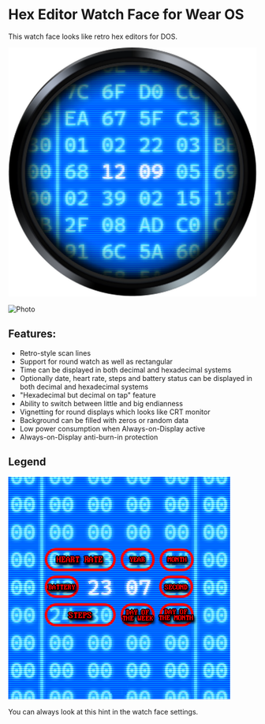 # Hex Editor Watch Face for Wear OS

This watch face looks like retro hex editors for DOS.

![Preview](/app/src/main/res/drawable-nodpi/icon.png)

![Photo](https://user-images.githubusercontent.com/4236181/158569428-2f0e8eac-a734-4714-afef-854265bae3d3.jpg)

## Features:
* Retro-style scan lines
* Support for round watch as well as rectangular
* Time can be displayed in both decimal and hexadecimal systems
* Optionally date, heart rate, steps and battery status can be displayed in both decimal and hexadecimal systems
* "Hexadecimal but decimal on tap" feature
* Ability to switch between little and big endianness
* Vignetting for round displays which looks like CRT monitor
* Background can be filled with zeros or random data
* Low power consumption when Always-on-Display active
* Always-on-Display anti-burn-in protection

## Legend
![Legend](/app/src/main/res/drawable-nodpi/explanation.png)

You can always look at this hint in the watch face settings.
